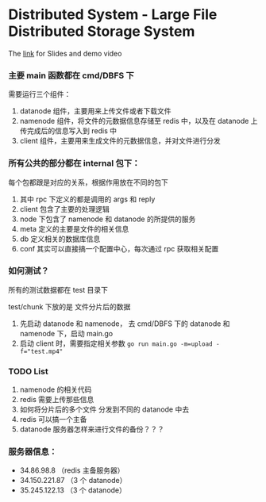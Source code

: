 # Distributed System - Large File Distributed Storage System

The [link]([https://drive.google.com/drive/folders/1NjjSyvn2dLs7_yWIESPTeVHNM4oTj3CG?usp=sharing](https://drive.google.com/drive/folders/1PZZzg5v7j_IXsCzuKvT4Oj9ADcSfu8JK?usp=drive_link)) for Slides and demo video

### 主要 main 函数都在 cmd/DBFS 下

需要运行三个组件：

1. datanode 组件，主要用来上传文件或者下载文件
2. namenode 组件，将文件的元数据信息存储至 redis 中，以及在 datanode 上传完成后的信息写入到 redis 中
3. client 组件，主要用来生成文件的元数据信息，并对文件进行分发

### 所有公共的部分都在 internal 包下：

每个包都跟是对应的关系，根据作用放在不同的包下

1. 其中 rpc 下定义的都是调用的 args 和 reply
2. client 包含了主要的处理逻辑
3. node 下包含了 namenode 和 datanode 的所提供的服务
4. meta 定义的主要是文件的相关信息
5. db 定义相关的数据库信息
6. conf 其实可以直接搞一个配置中心，每次通过 rpc 获取相关配置

### 如何测试？

所有的测试数据都在 test 目录下

test/chunk 下放的是 文件分片后的数据

1. 先启动 datanode 和 namenode， 去 cmd/DBFS 下的 datanode 和 namenode 下，启动 main.go
2. 启动 client 时，需要指定相关参数 `go run main.go -m=upload -f="test.mp4"`

### TODO List

1. namenode 的相关代码
2. redis 需要上传那些信息
3. 如何将分片后的多个文件 分发到不同的 datanode 中去
4. redis 可以搞一个主备
5. datanode 服务器怎样来进行文件的备份？？？

### 服务器信息：

- 34.86.98.8 （redis 主备服务器）
- 34.150.221.87 （3 个 datanode）
- 35.245.122.13 （3 个 datanode）
